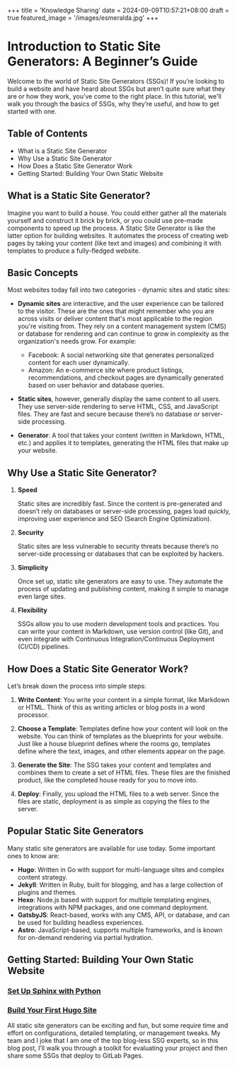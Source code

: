 +++
title = 'Knowledge Sharing'
date = 2024-09-09T10:57:21+08:00
draft = true
featured_image = '/images/esmeralda.jpg'
+++

# Introduction to Static Site Generators: A Beginner’s Guide

Welcome to the world of Static Site Generators (SSGs)! If you’re looking to build a website and have heard about SSGs but aren’t quite sure what they are or how they work, you’ve come to the right place. In this tutorial, we'll walk you through the basics of SSGs, why they’re useful, and how to get started with one.


## Table of Contents
- What is a Static Site Generator
- Why Use a Static Site Generator
- How Does a Static Site Generator Work
- Getting Started: Building Your Own Static Website

## What is a Static Site Generator?

Imagine you want to build a house. You could either gather all the materials yourself and construct it brick by brick, or you could use pre-made components to speed up the process. A Static Site Generator is like the latter option for building websites. It automates the process of creating web pages by taking your content (like text and images) and combining it with templates to produce a fully-fledged website.

## Basic Concepts

Most websites today fall into two categories - dynamic sites and static sites:

- **Dynamic sites** are interactive, and the user experience can be tailored to the visitor. These are the ones that might remember who you are across visits or deliver content that's most applicable to the region you're visiting from. They rely on a content management system (CMS) or database for rendering and can continue to grow in complexity as the organization's needs grow. For example:
  - Facebook: A social networking site that generates personalized content for each user dynamically.
  - Amazon: An e-commerce site where product listings, recommendations, and checkout pages are dynamically generated based on user behavior and database queries.

- **Static sites**, however, generally display the same content to all users. They use server-side rendering to serve HTML, CSS, and JavaScript files. They are fast and secure because there’s no database or server-side processing.

- **Generator**: A tool that takes your content (written in Markdown, HTML, etc.) and applies it to templates, generating the HTML files that make up your website.

## Why Use a Static Site Generator?

1. **Speed**

   Static sites are incredibly fast. Since the content is pre-generated and doesn’t rely on databases or server-side processing, pages load quickly, improving user experience and SEO (Search Engine Optimization).

2. **Security**

   Static sites are less vulnerable to security threats because there’s no server-side processing or databases that can be exploited by hackers.

3. **Simplicity**

   Once set up, static site generators are easy to use. They automate the process of updating and publishing content, making it simple to manage even large sites.

4. **Flexibility**

   SSGs allow you to use modern development tools and practices. You can write your content in Markdown, use version control (like Git), and even integrate with Continuous Integration/Continuous Deployment (CI/CD) pipelines.

## How Does a Static Site Generator Work?

Let’s break down the process into simple steps:

1. **Write Content**: You write your content in a simple format, like Markdown or HTML. Think of this as writing articles or blog posts in a word processor.

2. **Choose a Template**: Templates define how your content will look on the website. You can think of templates as the blueprints for your website. Just like a house blueprint defines where the rooms go, templates define where the text, images, and other elements appear on the page.

3. **Generate the Site**: The SSG takes your content and templates and combines them to create a set of HTML files. These files are the finished product, like the completed house ready for you to move into.

4. **Deploy**: Finally, you upload the HTML files to a web server. Since the files are static, deployment is as simple as copying the files to the server.

## Popular Static Site Generators

Many static site generators are available for use today. Some important ones to know are:

- **Hugo**: Written in Go with support for multi-language sites and complex content strategy.
- **Jekyll**: Written in Ruby, built for blogging, and has a large collection of plugins and themes.
- **Hexo**: Node.js based with support for multiple templating engines, integrations with NPM packages, and one command deployment.
- **GatsbyJS**: React-based, works with any CMS, API, or database, and can be used for building headless experiences.
- **Astro**: JavaScript-based, supports multiple frameworks, and is known for on-demand rendering via partial hydration.

## Getting Started: Building Your Own Static Website

### [Set Up Sphinx with Python]()

### [Build Your First Hugo Site](../hugo-quickstart)


All static site generators can be exciting and fun, but some require time and effort on configurations, detailed templating, or management tweaks. My team and I joke that I am one of the top blog-less SSG experts, so in this blog post, I’ll walk you through a toolkit for evaluating your project and then share some SSGs that deploy to GitLab Pages.
